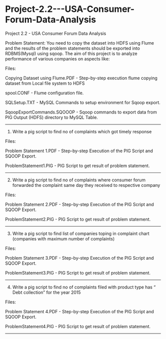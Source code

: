 # Project-2.2---USA-Consumer-Forum-Data-Analysis
Project 2.2 - USA Consumer Forum Data Analysis

Problem Statement: You need to copy the dataset into HDFS using Flume and the results of the problem statements
should be exported into RDBMS(Mysql) using sqoop.
The aim of this project is to analyze performance of various companies on aspects like:

Files:

Copying Dataset using Flume.PDF - Step-by-step execution flume copying dataset from Local file system to HDFS

spool.CONF - Flume configuration file.

SQLSetup.TXT - MySQL Commands to setup environment for Sqoop export.

SqoopExportCommands.SQOOOP - Sqoop commands to export data from PIG Output (HDFS) directory to MySQL Table.

--------------------------------------------------------------------------------------------------------------

1. Write a pig script to find no of complaints which got timely response

Files:

Problem Statement 1.PDF - Step-by-step Execution of the PIG Script and SQOOP Export.

ProblemStatement1.PIG - PIG Script to get result of problem statement.

--------------------------------------------------------------------------------------------------------------

2. Write a pig script to find no of complaints where consumer forum forwarded the complaint
same day they received to respective company

Files:

Problem Statement 2.PDF - Step-by-step Execution of the PIG Script and SQOOP Export.

ProblemStatement2.PIG - PIG Script to get result of problem statement.

--------------------------------------------------------------------------------------------------------------

3. Write a pig script to find list of companies toping in complaint chart (companies with
maximum number of complaints)

Files:

Problem Statement 3.PDF - Step-by-step Execution of the PIG Script and SQOOP Export.

ProblemStatement3.PIG - PIG Script to get result of problem statement.

--------------------------------------------------------------------------------------------------------------

4. Write a pig script to find no of complaints filed with product type has “ Debt collection” for
the year 2015

Files:

Problem Statement 4.PDF - Step-by-step Execution of the PIG Script and SQOOP Export.

ProblemStatement4.PIG - PIG Script to get result of problem statement.

---------------------------------------------------------------------------------------------------------------

